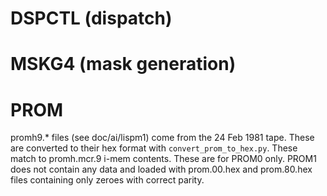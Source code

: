
# DSPCTL (dispatch)

# MSKG4 (mask generation)

# PROM

promh9.* files (see doc/ai/lispm1) come from the 24 Feb 1981 tape. These are converted to their hex format with `convert_prom_to_hex.py`. These match to promh.mcr.9 i-mem contents. These are for PROM0 only. PROM1 does not contain any data and loaded with prom.00.hex and prom.80.hex files containing only zeroes with correct parity.